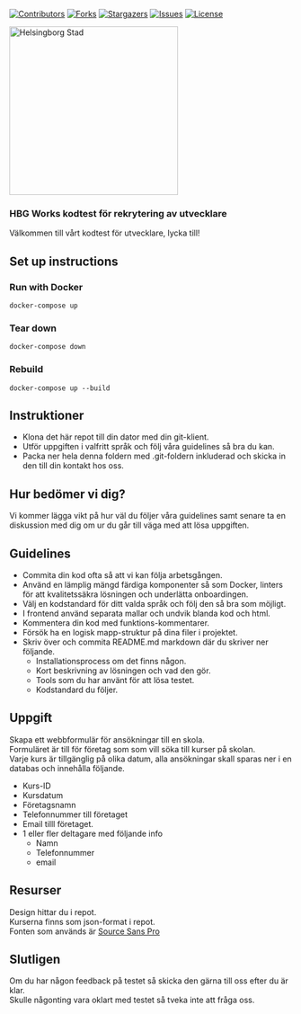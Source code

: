 [![Contributors][contributors-shield]][contributors-url]
[![Forks][forks-shield]][forks-url]
[![Stargazers][stars-shield]][stars-url]
[![Issues][issues-shield]][issues-url]
[![License][license-shield]][license-url]

<p>
  <a href="https://github.com/helsingborg-stad/hbg-works-kodtest/">
    <img src="images/hbg-github-logo-combo.png" alt="Helsingborg Stad" width="300">
  </a>
</p>
<h3>HBG Works kodtest för rekrytering av utvecklare</h3>
<p>
  Välkommen till vårt kodtest för utvecklare, lycka till!
</p>

## Set up instructions

### Run with Docker
``` docker-compose up ```

### Tear down
``` docker-compose down ```

### Rebuild
``` docker-compose up --build ```

## Instruktioner
- Klona det här repot till din dator med din git-klient.
- Utför uppgiften i valfritt språk och följ våra guidelines så bra du kan.
- Packa ner hela denna foldern med .git-foldern inkluderad och skicka in den till din kontakt hos oss.

## Hur bedömer vi dig?
Vi kommer lägga vikt på hur väl du följer våra guidelines samt senare ta en diskussion med dig om ur du går till väga med att lösa uppgiften.

## Guidelines
- Commita din kod ofta så att vi kan följa arbetsgången.
- Använd en lämplig mängd färdiga komponenter så som Docker, linters för att kvalitetssäkra lösningen och underlätta onboardingen.
- Välj en kodstandard för ditt valda språk och följ den så bra som möjligt.
- I frontend använd separata mallar och undvik blanda kod och html.
- Kommentera din kod med funktions-kommentarer.
- Försök ha en logisk mapp-struktur på dina filer i projektet.
- Skriv över och commita README.md markdown där du skriver ner följande.
  - Installationsprocess om det finns någon.
  - Kort beskrivning av lösningen och vad den gör.
  - Tools som du har använt för att lösa testet.
  - Kodstandard du följer.

## Uppgift
Skapa ett webbformulär för ansökningar till en skola.  
Formuläret är till för företag som som vill söka till kurser på skolan.  
Varje kurs är tillgänglig på olika datum, alla ansökningar skall sparas ner i en databas och innehålla följande.

- Kurs-ID
- Kursdatum
- Företagsnamn
- Telefonnummer till företaget
- Email tilll företaget.
- 1 eller fler deltagare med följande info
  - Namn
  - Telefonnummer
  - email
  
## Resurser
Design hittar du i repot.  
Kurserna finns som json-format i repot.  
Fonten som används är [Source Sans Pro](https://fonts.google.com/specimen/Source+Sans+Pro)


## Slutligen
Om du har någon feedback på testet så skicka den gärna till oss efter du är klar.  
Skulle någonting vara oklart med testet så tveka inte att fråga oss.  

[contributors-shield]: https://img.shields.io/github/contributors/helsingborg-stad/hbg-works-kodtest.svg?style=flat-square
[contributors-url]: https://github.com/helsingborg-stad/hbg-works-kodtest/graphs/contributors
[forks-shield]: https://img.shields.io/github/forks/helsingborg-stad/hbg-works-kodtest.svg?style=flat-square
[forks-url]: https://github.com/helsingborg-stad/hbg-works-kodtest/network/members
[stars-shield]: https://img.shields.io/github/stars/helsingborg-stad/hbg-works-kodtest.svg?style=flat-square
[stars-url]: https://github.com/helsingborg-stad/hbg-works-kodtest/stargazers
[issues-shield]: https://img.shields.io/github/issues/helsingborg-stad/hbg-works-kodtest.svg?style=flat-square
[issues-url]: https://github.com/helsingborg-stad/hbg-works-kodtest/issues
[license-shield]: https://img.shields.io/github/license/helsingborg-stad/hbg-works-kodtest.svg?style=flat-square
[license-url]: https://raw.githubusercontent.com/helsingborg-stad/hbg-works-kodtest/master/LICENSE